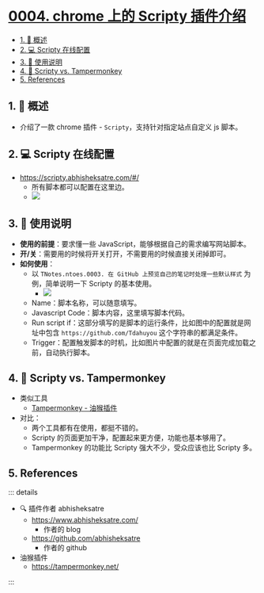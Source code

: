 # [0004. chrome 上的 Scripty 插件介绍](https://github.com/Tdahuyou/TNotes.notes/tree/main/notes/0004.%20chrome%20%E4%B8%8A%E7%9A%84%20Scripty%20%E6%8F%92%E4%BB%B6%E4%BB%8B%E7%BB%8D)

<!-- region:toc -->

- [1. 📝 概述](#1--概述)
- [2. 💻 Scripty 在线配置](#2--scripty-在线配置)
- [3. 📒 使用说明](#3--使用说明)
- [4. 📒 Scripty vs. Tampermonkey](#4--scripty-vs-tampermonkey)
- [5. References](#5-references)

<!-- endregion:toc -->

## 1. 📝 概述

- 介绍了一款 chrome 插件 - `Scripty`，支持针对指定站点自定义 js 脚本。

## 2. 💻 Scripty 在线配置

- https://scripty.abhisheksatre.com/#/
  - 所有脚本都可以配置在这里边。
  - ![](https://cdn.jsdelivr.net/gh/Tdahuyou/imgs@main/2024-11-29-23-31-01.png)

## 3. 📒 使用说明

- **使用的前提**：要求懂一些 JavaScript，能够根据自己的需求编写网站脚本。
- **开/关**：需要用的时候将开关打开，不需要用的时候直接关闭掉即可。
- **如何使用**：
  - 以 `TNotes.ntoes.0003. 在 GitHub 上预览自己的笔记时处理一些默认样式` 为例，简单说明一下 Scripty 的基本使用。
    - ![](https://cdn.jsdelivr.net/gh/Tdahuyou/imgs@main/2024-11-29-23-07-30.png)
  - Name：脚本名称，可以随意填写。
  - Javascript Code：脚本内容，这里填写脚本代码。
  - Run script if：这部分填写的是脚本的运行条件，比如图中的配置就是网址中包含 `https://github.com/Tdahuyou` 这个字符串的都满足条件。
  - Trigger：配置触发脚本的时机，比如图片中配置的就是在页面完成加载之前，自动执行脚本。

## 4. 📒 Scripty vs. Tampermonkey

- 类似工具
  - [Tampermonkey - 油猴插件](https://tampermonkey.net/)
- 对比：
  - 两个工具都有在使用，都挺不错的。
  - Scripty 的页面更加干净，配置起来更方便，功能也基本够用了。
  - Tampermonkey 的功能比 Scripty 强大不少，受众应该也比 Scripty 多。

## 5. References

::: details

- 🔍 插件作者 abhisheksatre
  - https://www.abhisheksatre.com/
    - 作者的 blog
  - https://github.com/abhisheksatre
    - 作者的 github
- 油猴插件
  - https://tampermonkey.net/

:::
